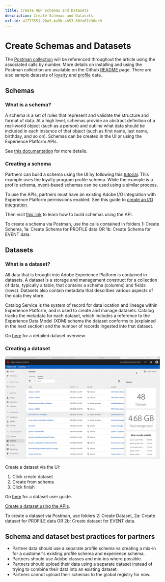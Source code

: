 ```yaml
---
title: Create AEP Schemas and Datasets
description: Create Schemas and Datasets
exl-id: a2773551-20a3-4a5b-ab53-60fa67e38ec0
---
```

# Create Schemas and Datasets

The [Postman collection](https://github.com/Adobe-Marketing-Cloud/exchange-aep-profile-integration-postman) will be referenced throughout the article using the associated calls by number. More details on installing and using the Postman collection are available on the Github [README](https://github.com/Adobe-Marketing-Cloud/exchange-aep-profile-integration-postman/blob/master/README.md) page. There are also sample datasets of [loyalty](https://github.com/Adobe-Marketing-Cloud/exchange-aep-profile-integration-postman/blob/master/AEP%20loyalty%20events.json) and [profile](https://github.com/Adobe-Marketing-Cloud/exchange-aep-profile-integration-postman/blob/master/AEP%20loyalty%20profiles.json) data.

## Schemas

### What is a schema?

A schema is a set of rules that represent and validate the structure and format of data. At a high level, schemas provide an abstract definition of a real-world object (such as a person) and outline what data should be included in each instance of that object (such as first name, last name, birthday, and so on). Schemas can be created in the UI or using the Experience Platform APIs.

See [this documentation](https://www.adobe.io/apis/experienceplatform/home/xdm/xdmservices.html#!api-specification/markdown/narrative/technical_overview/schema_registry/schema_composition/schema_composition.md) for more details.

### Creating a schema 

Partners can build a schema using the UI by following this [tutorial](https://docs.adobe.com/content/help/en/experience-platform/xdm/tutorials/create-schema-ui.html). This example uses the loyalty program profile schema. While the example is a profile schema, event-based schemas can be used using a similar process.

To use the APIs, partners must have an existing Adobe I/O integration with Experience Platform permissions enabled. See this guide to [create an I/O integration](https://www.adobe.io/apis/experienceplatform/home/tutorials/alltutorials.html#!api-specification/markdown/narrative/tutorials/authenticate_to_acp_tutorial/authenticate_to_acp_tutorial.md).

Then visit [this link](https://docs.adobe.com/content/help/en/experience-platform/xdm/tutorials/create-schema-api.html) to learn how to build schemas using the API.

To create a schema via Postman, use the calls contained in folders 1: Create Schema, 1a: Create Schema for PROFILE data OR 1b: Create Schema for EVENT data.

## Datasets


### What is a dataset?


All data that is brought into Adobe Experience Platform is contained in datasets. A dataset is a storage and management construct for a collection of data, typically a table, that contains a schema (columns) and fields (rows). Datasets also contain metadata that describes various aspects of the data they store.

Catalog Service is the system of record for data location and lineage within Experience Platform, and is used to create and manage datasets. Catalog tracks the metadata for each dataset, which includes a reference to the Experience Data Model (XDM) schema the dataset conforms to (explained in the next section) and the number of records ingested into that dataset.

Go [here](https://docs.adobe.com/content/help/en/experience-platform/catalog/datasets/overview.html) for a detailed dataset overview. 

### Creating a dataset

![Creating Dataset Animated Gif](images/creating_a_dataset.gif)

<!-- 
We don't yet support hover text in images (and we render it poorly when included). I removed "Creating a Dataset" from the above image link. We can add it back when we support it (Summer 2020?) -Bob
-->

Create a dataset via the UI:

1. Click create dataset
2. Create from schema
3. Click finish

Go [here](https://docs.adobe.com/content/help/en/experience-platform/catalog/datasets/user-guide.html) for a dataset user guide.


[Create a dataset using the APIs](https://docs.adobe.com/content/help/en/experience-platform/catalog/datasets/create.html).

To create a dataset via Postman, use folders 2: Create Dataset, 2a: Create dataset for PROFILE data OR 2b: Create dataset for EVENT data.


## Schema and dataset best practices for partners

* Partner data should use a separate profile schema vs creating a mix-in for a customer's existing profile schema and experience schema. 
* Partners should use Adobe classes and mix-ins where possible.
* Partners should upload their data using a separate dataset instead of trying to combine their data into an existing dataset.
* Partners cannot upload their schemas to the global registry for now.

